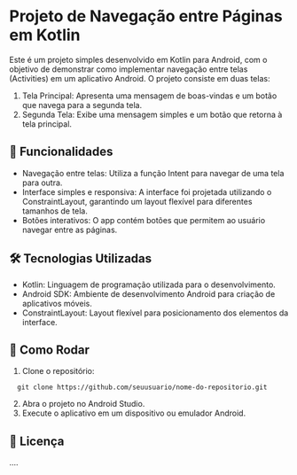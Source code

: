 # Projeto de Navegação entre Páginas em Kotlin

Este é um projeto simples desenvolvido em Kotlin para Android, com o objetivo de demonstrar como implementar navegação entre telas (Activities) em um aplicativo Android. O projeto consiste em duas telas:

  1. Tela Principal: Apresenta uma mensagem de boas-vindas e um botão que navega para a segunda tela.
  2. Segunda Tela: Exibe uma mensagem simples e um botão que retorna à tela principal.

## 📌 Funcionalidades
- Navegação entre telas: Utiliza a função Intent para navegar de uma tela para outra.
- Interface simples e responsiva: A interface foi projetada utilizando o ConstraintLayout, garantindo um layout flexível para diferentes tamanhos de tela.
- Botões interativos: O app contém botões que permitem ao usuário navegar entre as páginas.

## 🛠 Tecnologias Utilizadas
- Kotlin: Linguagem de programação utilizada para o desenvolvimento.
- Android SDK: Ambiente de desenvolvimento Android para criação de aplicativos móveis.
- ConstraintLayout: Layout flexível para posicionamento dos elementos da interface.

## 🚀 Como Rodar
  1. Clone o repositório:
```
  git clone https://github.com/seuusuario/nome-do-repositorio.git
```
  2. Abra o projeto no Android Studio.
  1. Execute o aplicativo em um dispositivo ou emulador Android.

## 📜 Licença
....
